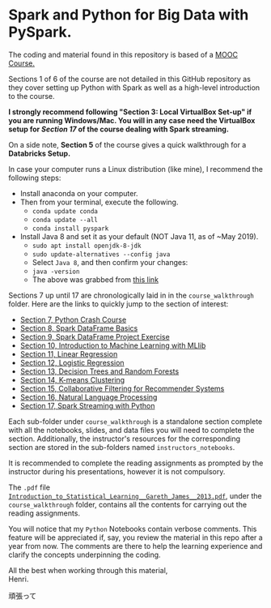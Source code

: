 # Spark and Python for Big Data with PySpark.

The coding and material found in this repository is based of a [MOOC Course.](https://www.udemy.com/spark-and-python-for-big-data-with-pyspark)

Sections 1 of 6 of the course are not detailed in this GitHub repository as they cover setting up Python with Spark as well as a high-level introduction to the course.

**I strongly recommend following "Section 3:  Local VirtualBox Set-up" if you are running Windows/Mac.  You will in any case need the VirtualBox setup for _Section 17_ of the course dealing with Spark streaming.**

On a side note, **Section 5** of the course gives a quick walkthrough for a **Databricks Setup.**

In case your computer runs a Linux distribution (like mine), I recommend the following steps:
- Install anaconda on your computer.
- Then from your terminal, execute the following.
  - ```conda update conda```
  - ```conda update --all```
  - ```conda install pyspark```
- Install Java 8 and set it as your default (NOT Java 11, as of ~May 2019).
  - ```sudo apt install openjdk-8-jdk```
  - ```sudo update-alternatives --config java```
  - Select ```Java 8```, and then confirm your changes:
  - ```java -version```
  - The above was grabbed from [this link](https://stackoverflow.com/questions/53583199/pyspark-error-unsupported-class-file-major-version-55)

Sections 7 up until 17 are chronologically laid in in the ```course_walkthrough``` folder.  Here are the links to quickly jump to the section of interest:
- [Section 7, Python Crash Course](https://github.com/HenriBranken/pyspark_introduction/tree/master/course_walkthrough/section_07__python_crash_course)
- [Section 8, Spark DataFrame Basics](https://github.com/HenriBranken/pyspark_introduction/tree/master/course_walkthrough/section_08__Spark_DataFrame_Basics)
- [Section 9, Spark DataFrame Project Exercise](https://github.com/HenriBranken/pyspark_introduction/tree/master/course_walkthrough/section_09__Spark_DataFrame_Project_Exercise)
- [Section 10, Introduction to Machine Learning with MLlib](https://github.com/HenriBranken/pyspark_introduction/tree/master/course_walkthrough/section_10__Introduction_to_Machine_Learning_with_MLlib)
- [Section 11, Linear Regression](https://github.com/HenriBranken/pyspark_introduction/tree/master/course_walkthrough/section_11__Linear_Regression)
- [Section 12, Logistic Regression](https://github.com/HenriBranken/pyspark_introduction/tree/master/course_walkthrough/section_12__Logistic_Regression)
- [Section 13, Decision Trees and Random Forests](https://github.com/HenriBranken/pyspark_introduction/tree/master/course_walkthrough/section_13__Decision_Trees_and_Random_Forests)
- [Section 14, K-means Clustering](https://github.com/HenriBranken/pyspark_introduction/tree/master/course_walkthrough/section_14__K-means_Clustering)
- [Section 15, Collaborative Filtering for Recommender Systems](https://github.com/HenriBranken/pyspark_introduction/tree/master/course_walkthrough/section_15__Collaborative_Filtering_for_Recommender_Systems)
- [Section 16, Natural Language Processing](https://github.com/HenriBranken/pyspark_introduction/tree/master/course_walkthrough/section_16__Natural_Language_Processing)
- [Section 17, Spark Streaming with Python](https://github.com/HenriBranken/pyspark_introduction/tree/master/course_walkthrough/section_17__Spark_Streaming_with_Python)

Each sub-folder under ```course_walkthrough``` is a standalone section complete with all the notebooks, slides, and data files you will need to complete the section.  Additionally, the instructor's resources for the corresponding section are stored in the sub-folders named ```instructors_notebooks```.

It is recommended to complete the reading assignments as prompted by the instructor during his presentations, however it is not compulsory.

The ```.pdf``` file [```Introduction_to_Statistical_Learning__Gareth_James__2013.pdf```](https://github.com/HenriBranken/spark_and_python_for_big_data_with_pyspark/blob/master/course_walkthrough/Introduction_to_Statistical_Learning__Gareth_James__2013.pdf), under the ```course_walkthrough``` folder, contains all the contents for carrying out the reading assignments.

You will notice that my ```Python``` Notebooks contain verbose comments.  This feature will be appreciated if, say, you review the material in this repo after a year from now.
The comments are there to help the learning experience and clarify the concepts underpinning the coding.

All the best when working through this material,  
Henri.

頑張って
